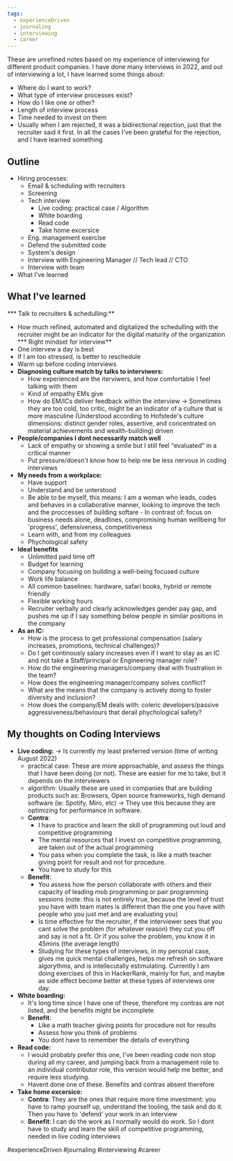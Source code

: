 ```yaml
---
tags:
  - experienceDriven
  - journaling
  - interviewing
  - career
---
```

These are unrefined notes based on my experience of interviewing for different product companies.
I have done many interviews in 2022, and out of interviewing a lot, I have learned some things about:

- Where do I want to work?
- What type of interview processes exist?
- How do I like one or other?
- Length of interview process
- Time needed to invest on them
- Usually when I am rejected, it was a bidirectional rejection, just that the recruiter said it first. In all the cases I've been grateful for the rejection, and I have learned something

## Outline
* Hiring processes:
  * Email & scheduling with recruiters
  * Screening
  * Tech interview
    * Live coding: practical case / Algorithm
    * White boarding
    * Read code
    * Take home excersice
  * Eng. management exercise
  * Defend the submitted code
  * System's design
  * Interview with Engineering Manager // Tech lead // CTO
  * Interview with team
* What I've learned

## What I've learned
*** Talk to recruiters & schedulling:**
  * How much refined, automated and digitalized the schedulling with the recruiter might be an indicator for the digital maturity of the organization
*** Right mindset for interview**
  * One intervew a day is best
  * If I am too stressed, is better to reschedule
  * Warm up before coding interviews
* **Diagnosing culture match by talks to interviwers:** 
  * How experienced are the iterviwers, and how comfortable I feel talking with them
  * Kind of empathy EMs give
  * How do EM/ICs deliver feedback within the interview -> Sometimes they are too cold, too critic, might be an indicator of a culture that is more masculine (Understood according to Hofstede's culture dimensions: distinct gender roles, assertive, and concentrated on material achievements and wealth-building) driven
* **People/companies I dont necessarily match well**
    * Lack of empathy or showing a smile but I still feel "evaluated" in a critical manner
    * Put pressure/doesn't know how to help me be less nervous in coding interviews
* **My needs from a workplace:**
  * Have support
  * Understand and be unterstood
  * Be able to be myself, this means: I am a woman who leads, codes and behaves in a collaborative manner, looking to improve the tech and the proccesses of building softare - In contrast of: focus on business needs alone, deadlines, compromising human wellbeing for 'progress', defensiveness, competitiveness
  * Learn with, and from my colleagues
  * Phychological safety
* **Ideal benefits**
   * Unlimitted paid time off
   * Budget for learning
   * Company focusing on building a well-being focused culture
   * Work life balance
   * All common baselines: hardware, safari books, hybrid or remote friendly
   * Flexible working hours
   * Recruiter verbally and clearly acknowledges gender pay gap, and pushes me up if I say something below people in similar positions in the company
* **As an IC:**
   * How is the process to get professional compensation (salary increases, promotions, technical challenges)?
   * Do I get continously salary increases even if I want to stay as an IC and not take a Staff/principal or Engineering manager role?
   * How do the engineering managers/company deal with frustration in the team?
   * How does the engineering manager/company solves conflict?
   * What are the means that the company is actively doing to foster diversity and inclusion?
   * How does the company/EM deals with: coleric developers/passive aggressiveness/behaviours that derail phychological safety?


## My thoughts on Coding Interviews
  * **Live coding:** -> Is currently my least preferred version (time of writing August 2022) 
    * practical case: These are more approachable, and assess the things that I have been doing (or not). These are easier for me to take, but it depends on the interviewers
    * algorithm: Usually these are used in companies that are building products such as: Browsers, Open source frameworks, high demand software (ie: Spotify, Miro, etc) -> They use this because they are optimizing for performance in software.
    * **Contra**:
      * I have to practice and learn the skill of programming out loud and competitive programming
      * The mental resources that I invest on competitive programming, are taken out of the actual programming
      * You pass when you complete the task, is like a math teacher giving point for result and not for procedure.
      * You have to study for this
    * **Benefit**:
      * You assess how the person collaborate with others and their capacity of leading mob programming or pair programming sessions (note: this is not entirely true, because the level of trust you have with team mates is different than the one you have with people who you just met and are evaluating you)
      * Is time effective for the recruiter, if the interviewer sees that you cant solve the problem (for whatever reason) they cut you off and say is not a fit. Or if you solve the problem, you know it in 45mins (the average length)
      * Studying for these types of interviews, in my personal case, gives me quick mental challenges, helps me refresh on software algorythms, and is intellecutally estimulating. Currently I am doing exercises of this in HackerRank, mainly for fun, and maybe as side effect become better at these types of interviews one day.
  * **White boarding:**
    * It's long time since I have one of these, therefore my contras are not listed, and the benefits might be incomplete
    * **Benefit**:
      *  Like a math teacher giving points for procedure not for results
      *  Assess how you think of problems
      *  You dont have to remember the details of everything
  * **Read code:**
    * I would probably prefer this one, I've been reading code non stop during all my career, and jumping back from a management role to an individual contributor role, this version would help me better, and require less studying.
    * Havent done one of these. Benefits and contras absent therefore
  * **Take home excersice:**
    * **Contra**: They are the ones that require more time investment: you have to ramp yourself up, understand the tooling, the task and do it. Then you have to 'defend' your work in an interview
    * **Benefit**: I can do the work as I normally would do work. So I dont have to study and learn the skill of competitive programming, needed in live coding interviews


#experienceDriven #journaling #interviewing #career 